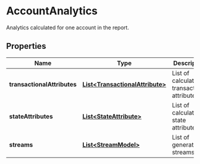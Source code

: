 

# AccountAnalytics

Analytics calculated for one account in the report.

## Properties

| Name | Type | Description | Notes |
|------------ | ------------- | ------------- | -------------|
|**transactionalAttributes** | [**List&lt;TransactionalAttribute&gt;**](TransactionalAttribute.md) | List of calculated transactional attributes |  |
|**stateAttributes** | [**List&lt;StateAttribute&gt;**](StateAttribute.md) | List of calculated state attributes |  |
|**streams** | [**List&lt;StreamModel&gt;**](StreamModel.md) | List of generated streams |  |



